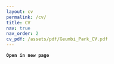 ```yaml
---
layout: cv
permalink: /cv/
title: CV
nav: true
nav_order: 2
cv_pdf: /assets/pdf/Geumbi_Park_CV.pdf
---
```


<b>`Open in new page`</b><br>

